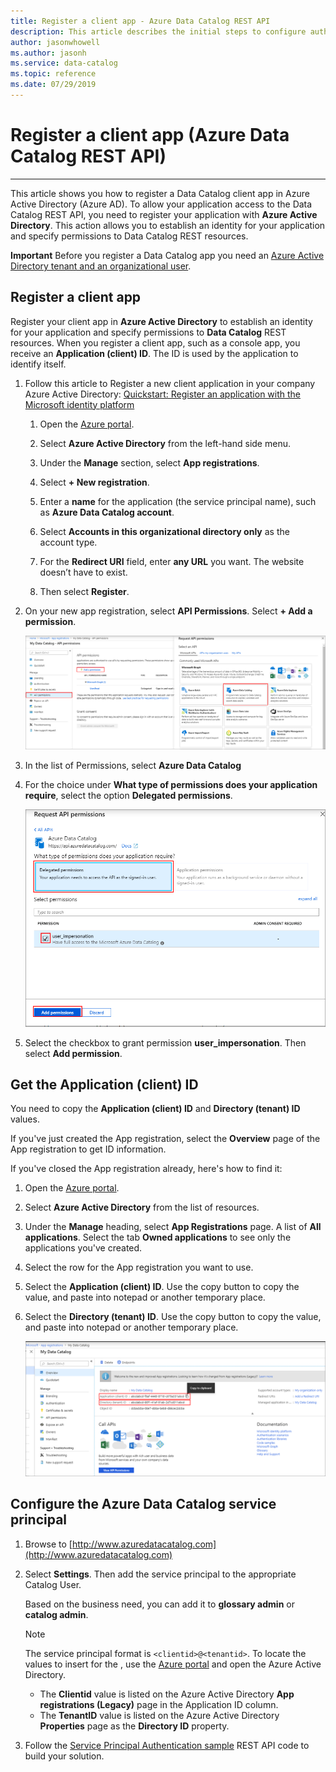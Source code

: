 ```yaml
---
title: Register a client app - Azure Data Catalog REST API
description: This article describes the initial steps to configure authentication for using the Azure Data Catalog REST API.
author: jasonwhowell
ms.author: jasonh
ms.service: data-catalog
ms.topic: reference
ms.date: 07/29/2019
---
```


# Register a client app (Azure Data Catalog REST API)

---  
This article shows you how to register a Data Catalog client app in Azure Active Directory (Azure AD). To allow your application access to the Data Catalog REST API, you need to register your application with **Azure Active Directory**. This action allows you to establish an identity for your application and specify permissions to Data Catalog REST resources.  
  
**Important** Before you register a Data Catalog app you need an [Azure Active Directory tenant and an organizational user](Create-an-Azure-Active-Directory-tenant.md).
  
## Register a client app

Register your client app in **Azure Active Directory** to establish an identity for your application and specify permissions to **Data Catalog** REST resources. When you register a client app, such as a console app, you receive an **Application (client) ID**. The ID is used by the application to identify itself.  

1. Follow this article to Register a new client application in your company Azure Active Directory:
[Quickstart: Register an application with the Microsoft identity platform](/azure/active-directory/develop/quickstart-register-app)

   1. Open the [Azure portal](http://portal.azure.com).

   2. Select **Azure Active Directory** from the left-hand side menu.

   3. Under the **Manage** section, select **App registrations**.

   4. Select **+ New registration**.
   
   5. Enter a **name** for the application (the service principal name), such as **Azure Data Catalog account**.
   
   6. Select **Accounts in this organizational directory only** as the account type.
   
   7. For the **Redirect URI** field, enter **any URL** you want. The website doesn’t have to exist. 
   
   8. Then select **Register**. 

2. On your new app registration, select **API Permissions**. Select **+ Add a permission**.

   ![In the Azure portal, select Request permissions](media/register-a-client-app/request-api-permissions.png)

3. In the list of Permissions, select **Azure Data Catalog**

4. For the choice under **What type of permissions does your application require**, select the option **Delegated permissions**.

   ![In the Azure portal, select Delegated permissions](media/register-a-client-app/request-api-permissions-2.png)

5. Select the checkbox to grant permission **user_impersonation**. Then select **Add permission**.
  
## Get the Application (client) ID

You need to copy the **Application (client) ID** and **Directory (tenant) ID** values.

If you've just created the App registration, select the **Overview** page of the App registration to get ID information. 

If you've closed the App registration already, here's how to find it:

1. Open the [Azure portal](http://portal.azure.com).

2. Select **Azure Active Directory** from the list of resources.

3. Under the **Manage** heading, select **App Registrations** page. A list of **All applications**. Select the tab **Owned applications** to see only the applications you've created.

4. Select the row for the App registration you want to use.

5. Select the **Application (client) ID**. Use the copy button to copy the value, and paste into notepad or another temporary place.

6. Select the **Directory (tenant) ID**. Use the copy button to copy the value, and paste into notepad or another temporary place.

   ![Copy the application and tenant ID](media/register-a-client-app/get-app-id.png)

## Configure the Azure Data Catalog service principal

1. Browse to [http://www.azuredatacatalog.com](http://www.azuredatacatalog.com)

2. Select **Settings**. Then add the service principal to the appropriate Catalog User.

   Based on the business need, you can add it to **glossary admin** or **catalog admin**.

   > [!Note]
   > The service principal format is `<clientid>@<tenantid>`.
   > To locate the values to insert for the <placeholders>, use the [Azure portal](https://portal.azure.com) and open the Azure Active Directory.
   >
   > - The **Clientid** value is listed on the Azure Active Directory **App registrations (Legacy)** page in the Application ID column.
   > - The **TenantID** value is listed on the Azure Active Directory **Properties** page as the **Directory ID** property.
   >

3. Follow the [Service Principal Authentication sample](https://github.com/Azure-Samples/data-catalog-dotnet-service-principal-get-started) REST API code to build your solution.
